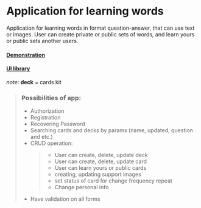 # Application for learning words

<p>Application for learning words in format question-answer, that
can use text or images. User can create private or public sets of words,
and learn yours or public sets another users.
</p>

#### [Demonstration](https://cards-git-storybook-deploy-kabaktema1-gmailcom.vercel.app/)
#### [UI library](https://cards-ecru-three.vercel.app/)

*note*: **deck** = cards kit

> ### Possibilities of app:
>
> - Authorization
> - Registration
> - Recovering Password
> - Searching cards and decks by params (name, updated, question and etc.)
> - CRUD operation:
>   > - User can create, delete, update deck
>   > - User can create, delete, update card
>   > - User can learn yours or public cards
>   > - creating, updating support images
>   > - set status of card for change frequency repeat
>   > - Change personal info
> - Have validation on all forms
